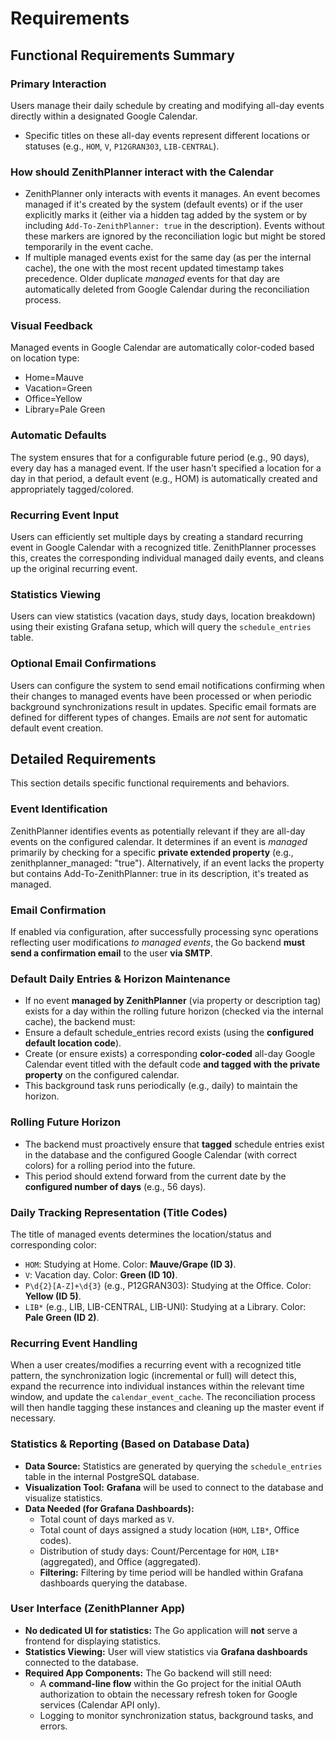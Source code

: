 # Requirements

## Functional Requirements Summary

### Primary Interaction

Users manage their daily schedule by creating and modifying all-day events directly within a designated Google Calendar.

* Specific titles on these all-day events represent different locations or statuses (e.g., `HOM`, `V`, `P12GRAN303`, `LIB-CENTRAL`).

### How should ZenithPlanner interact with the Calendar

* ZenithPlanner only interacts with events it manages. An event becomes managed if it's created by the system (default events) or if the user explicitly marks it (either via a hidden tag added by the system or by including `Add-To-ZenithPlanner: true` in the description). Events without these markers are ignored by the reconciliation logic but might be stored temporarily in the event cache.
* If multiple managed events exist for the same day (as per the internal cache), the one with the most recent updated timestamp takes precedence. Older duplicate *managed* events for that day are automatically deleted from Google Calendar during the reconciliation process.

### Visual Feedback

Managed events in Google Calendar are automatically color-coded based on location type:

* Home=Mauve
* Vacation=Green
* Office=Yellow
* Library=Pale Green

### Automatic Defaults

The system ensures that for a configurable future period (e.g., 90 days), every day has a managed event. If the user hasn't specified a location for a day in that period, a default event (e.g., HOM) is automatically created and appropriately tagged/colored.

### Recurring Event Input

Users can efficiently set multiple days by creating a standard recurring event in Google Calendar with a recognized title. ZenithPlanner processes this, creates the corresponding individual managed daily events, and cleans up the original recurring event.

### Statistics Viewing

Users can view statistics (vacation days, study days, location breakdown) using their existing Grafana setup, which will query the `schedule_entries` table.

### Optional Email Confirmations

Users can configure the system to send email notifications confirming when their changes to managed events have been processed or when periodic background synchronizations result in updates. Specific email formats are defined for different types of changes. Emails are *not* sent for automatic default event creation.

## Detailed Requirements

This section details specific functional requirements and behaviors.

### Event Identification

ZenithPlanner identifies events as potentially relevant if they are all-day events on the configured calendar. It determines if an event is *managed* primarily by checking for a specific **private extended property** (e.g., zenithplanner\_managed: "true"). Alternatively, if an event lacks the property but contains Add-To-ZenithPlanner: true in its description, it's treated as managed.

### Email Confirmation

If enabled via configuration, after successfully processing sync operations reflecting user modifications *to managed events*, the Go backend **must send a confirmation email** to the user **via SMTP**.

### Default Daily Entries & Horizon Maintenance

* If no event **managed by ZenithPlanner** (via property or description tag) exists for a day within the rolling future horizon (checked via the internal cache), the backend must:
* Ensure a default schedule\_entries record exists (using the **configured default location code**).
* Create (or ensure exists) a corresponding **color-coded** all-day Google Calendar event titled with the default code **and tagged with the private property** on the configured calendar.
* This background task runs periodically (e.g., daily) to maintain the horizon.

### Rolling Future Horizon

* The backend must proactively ensure that **tagged** schedule entries exist in the database and the configured Google Calendar (with correct colors) for a rolling period into the future.
* This period should extend forward from the current date by the **configured number of days** (e.g., 56 days).

### Daily Tracking Representation (Title Codes)

The title of managed events determines the location/status and corresponding color:

* `HOM`: Studying at Home. Color: **Mauve/Grape (ID 3\)**.
* `V`: Vacation day. Color: **Green (ID 10\)**.
* `P\d{2}[A-Z]+\d{3}` (e.g., P12GRAN303): Studying at the Office. Color: **Yellow (ID 5\)**.
* `LIB*` (e.g., LIB, LIB-CENTRAL, LIB-UNI): Studying at a Library. Color: **Pale Green (ID 2\)**.

### Recurring Event Handling

When a user creates/modifies a recurring event with a recognized title pattern, the synchronization logic (incremental or full) will detect this, expand the recurrence into individual instances within the relevant time window, and update the `calendar_event_cache`. The reconciliation process will then handle tagging these instances and cleaning up the master event if necessary.

### Statistics & Reporting (Based on Database Data)

* **Data Source:** Statistics are generated by querying the `schedule_entries` table in the internal PostgreSQL database.
* **Visualization Tool:** **Grafana** will be used to connect to the database and visualize statistics.
* **Data Needed (for Grafana Dashboards):**
    * Total count of days marked as `V`.
    * Total count of days assigned a study location (`HOM`, `LIB*`, Office codes).
    * Distribution of study days: Count/Percentage for `HOM`, `LIB*` (aggregated), and Office (aggregated).
    * **Filtering:** Filtering by time period will be handled within Grafana dashboards querying the database.

### User Interface (ZenithPlanner App)

* **No dedicated UI for statistics:** The Go application will **not** serve a frontend for displaying statistics.
* **Statistics Viewing:** User will view statistics via **Grafana dashboards** connected to the database.
* **Required App Components:** The Go backend will still need:
    * A **command-line flow** within the Go project for the initial OAuth authorization to obtain the necessary refresh token for Google services (Calendar API only).
    * Logging to monitor synchronization status, background tasks, and errors.

